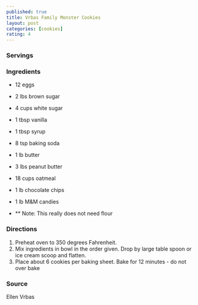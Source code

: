 ```yaml
---
published: true
title: Vrbas Family Monster Cookies
layout: post
categories: [cookies]
rating: 4
---
```

### Servings


### Ingredients
- 12 eggs
- 2 lbs brown sugar
- 4 cups white sugar
- 1 tbsp vanilla
- 1 tbsp syrup
- 8 tsp baking soda
- 1 lb butter
- 3 lbs peanut butter
- 18 cups oatmeal
- 1 lb chocolate chips
- 1 lb M&M candies

- ** Note: This really does not need flour

### Directions
1. Preheat oven to 350 degrees Fahrenheit.
2. Mix ingredients in bowl in the order given.  Drop by large table spoon or ice cream scoop and flatten.
3. Place about 6 cookies per baking sheet.  Bake for 12 minutes - do not over bake

### Source
Ellen Vrbas
